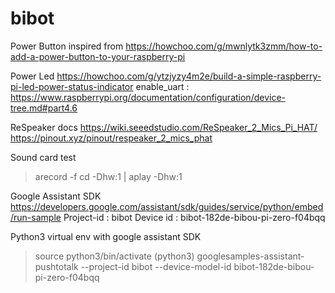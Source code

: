 # bibot

Power Button inspired from 
https://howchoo.com/g/mwnlytk3zmm/how-to-add-a-power-button-to-your-raspberry-pi

Power Led 
https://howchoo.com/g/ytzjyzy4m2e/build-a-simple-raspberry-pi-led-power-status-indicator
enable_uart : https://www.raspberrypi.org/documentation/configuration/device-tree.md#part4.6

ReSpeaker docs
https://wiki.seeedstudio.com/ReSpeaker_2_Mics_Pi_HAT/
https://pinout.xyz/pinout/respeaker_2_mics_phat


Sound card test
> arecord -f cd -Dhw:1 | aplay -Dhw:1

Google Assistant SDK
https://developers.google.com/assistant/sdk/guides/service/python/embed/run-sample
Project-id : bibot
Device id : bibot-182de-bibou-pi-zero-f04bqq

Python3 virtual env with google assistant SDK
> source python3/bin/activate
> (python3) googlesamples-assistant-pushtotalk --project-id bibot --device-model-id bibot-182de-bibou-pi-zero-f04bqq


